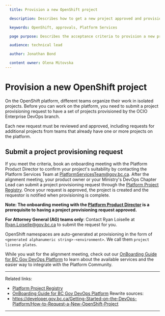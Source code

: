 ```yaml
---
  title: Provision a new OpenShift project

  description: Describes how to get a new project approved and provisioned in OpenShift

  keywords: OpenShift, approvals, Platform Services

  page purpose: Describes the acceptance criteria to provision a new project on the OpenShift platform and the process to get the project setup.

  audience: technical lead

  author: Jonathan Bond

  content owner: Olena Mitovska
---
```


# Provision a new OpenShift project

On the OpenShift platform, different teams organize their work in isolated projects. Before you can work on the platform, you need to submit a project provisioning request to have a set of projects provisioned by the OCIO Enterprise DevOps branch.

Each new request must be reviewed and approved, including requests for additional projects from teams that already have one or more projects on the platform.

## Submit a project provisioning request

If you meet the criteria, book an onboarding meeting with the Platform Product Director to confirm your project's suitability by contacting the Platform Services Team at [PlatformServicesTeam@gov.bc.ca](mailto:PlatformServicesTeam@gov.bc.ca). After the alignment meeting, your product owner or your Ministry's DevOps Chapter Lead can submit a project provisioning request through the [Platform Project Registry](https://registry.developer.gov.bc.ca/public-landing). Once your request is approved, the project is created and the requestor is notified when provisioning is complete.

**Note: The onboarding meeting with the [Platform Product Director](mailto:Olena.Mitovska@gov.bc.ca) is a prerequisite to having a project provisioning request approved.**

**For Attorney General (AG) teams only**: Contact Ryan Loiselle at Ryan.Loiselle@gov.bc.ca to submit the request for you.

OpenShift namespaces are auto-generated at provisioning in the form of `<generated alphanumeric string>-<environment>`. We call them `project license plates`.

While you wait for the alignment meeting, check out our [OnBoarding Guide for BC Gov DevOps Platform](https://docs.google.com/presentation/d/1UcT0b2YTPki_o0et9ZCLKv8vF19eYakJQitU85TAeD4/edit?usp=sharing) to learn about the available services and the easier way to integrate with the Platform Community.

---
Related links:
* [Platform Project Registry](https://registry.developer.gov.bc.ca/public-landing)
* [OnBoarding Guide for BC Gov DevOps Platform](https://docs.google.com/presentation/d/1UcT0b2YTPki_o0et9ZCLKv8vF19eYakJQitU85TAeD4/edit?usp=sharing)
Rewrite sources:
* https://developer.gov.bc.ca/Getting-Started-on-the-DevOps-Platform/How-to-Request-a-New-OpenShift-Project
---
